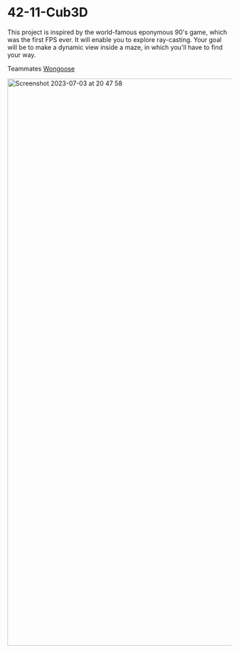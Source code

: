 # 42-11-Cub3D

This project is inspired by the world-famous eponymous 90's game, which was the first FPS ever. It will enable you to explore ray-casting. Your goal will be to make a dynamic view inside a maze, in which you'll have to find your way.

Teammates 
      <a href="https://github.com/Wongoose">Wongoose</a>
      
<img width="1274" alt="Screenshot 2023-07-03 at 20 47 58" src="https://github.com/nuyiep/42-11-Cub3D/assets/53002130/dc9a310d-801d-4a10-97bb-71cf74a3fc9c">
